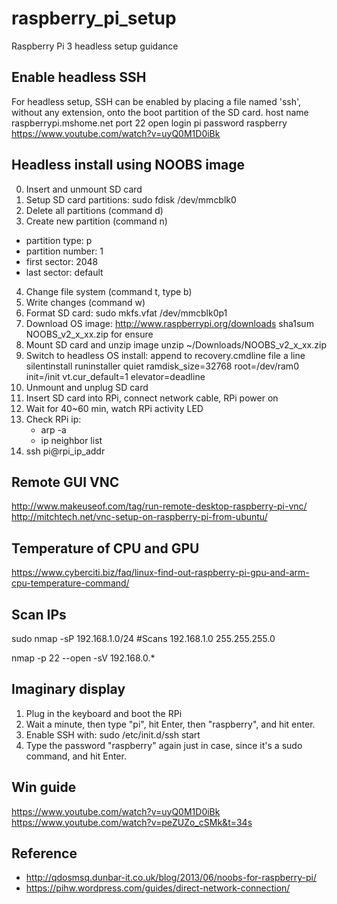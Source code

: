 # raspberry_pi_setup
Raspberry Pi 3 headless setup guidance

## Enable headless SSH
For headless setup, SSH can be enabled by placing a file named 'ssh', without any extension, onto the boot partition of the SD card.
host name  raspberrypi.mshome.net
port 22
open
login pi
password raspberry
https://www.youtube.com/watch?v=uyQ0M1D0iBk

## Headless install using NOOBS image
0. Insert and unmount SD card
1. Setup SD card partitions: sudo fdisk /dev/mmcblk0
2. Delete all partitions (command d)
3. Create new partition (command n)
  * partition type: p
  * partition number: 1
  * first sector: 2048
  * last sector: default
4. Change file system (command t, type b)
5. Write changes (command w)
6. Format SD card: sudo mkfs.vfat /dev/mmcblk0p1
7. Download OS image:  http://www.raspberrypi.org/downloads
   sha1sum NOOBS_v2_x_xx.zip for ensure
8. Mount SD card and unzip image
   unzip ~/Downloads/NOOBS_v2_x_xx.zip
9. Switch to headless OS install: append to recovery.cmdline file a line
   silentinstall runinstaller quiet ramdisk_size=32768 root=/dev/ram0 init=/init vt.cur_default=1 elevator=deadline
10. Unmount and unplug SD card
11. Insert SD card into RPi, connect network cable, RPi power on
12. Wait for 40~60 min, watch RPi activity LED
13. Check RPi ip: 
    * arp -a
    * ip neighbor list
14. ssh pi@rpi_ip_addr

## Remote GUI VNC

http://www.makeuseof.com/tag/run-remote-desktop-raspberry-pi-vnc/
http://mitchtech.net/vnc-setup-on-raspberry-pi-from-ubuntu/

## Temperature of CPU and GPU

https://www.cyberciti.biz/faq/linux-find-out-raspberry-pi-gpu-and-arm-cpu-temperature-command/


## Scan IPs

sudo nmap -sP 192.168.1.0/24     #Scans 192.168.1.0 255.255.255.0

nmap -p 22 --open -sV 192.168.0.*


## Imaginary display

1. Plug in the keyboard and boot the RPi
2. Wait a minute, then type "pi", hit Enter, then "raspberry", and hit enter.
3. Enable SSH with: sudo /etc/init.d/ssh start
4. Type the password "raspberry" again just in case, since it's a sudo command, and hit Enter.

## Win guide
https://www.youtube.com/watch?v=uyQ0M1D0iBk
https://www.youtube.com/watch?v=peZUZo_cSMk&t=34s



## Reference
 * http://qdosmsq.dunbar-it.co.uk/blog/2013/06/noobs-for-raspberry-pi/
 * https://pihw.wordpress.com/guides/direct-network-connection/

